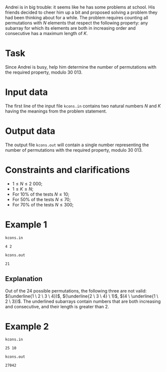 Andrei is in big trouble: it seems like he has some problems at school. His friends decided to cheer him up a bit and proposed solving a problem they had been thinking about for a while. The problem requires counting all permutations with $N$ elements that respect the following property: any subarray for which its elements are both in increasing order and consecutive has a maximum length of $K$.

# Task

Since Andrei is busy, help him determine the number of permutations with the required property, modulo $30 \ 013$.

# Input data

The first line of the input file `kcons.in` contains two natural numbers $N$ and $K$ having the meanings from the problem statement.

# Output data

The output file `kcons.out` will contain a single number representing the number of permutations with the required property, modulo $30 \ 013$.

# Constraints and clarifications

* $1 \leq N \leq 2 \ 000$;
* $1 \leq K \leq N$;
* For $10\%$ of the tests $N \leq 10$;
* For $50\%$ of the tests $N \leq 70$;
* For $70\%$ of the tests $N \leq 300$;

# Example 1

`kcons.in`
```
4 2
```

`kcons.out`
```
21
```

## Explanation

Out of the $24$ possible permutations, the following three are not valid: $(\underline{1 \ 2 \ 3 \ 4})$, $(\underline{2 \ 3 \ 4} \ 1)$, $(4 \ \underline{1 \ 2 \ 3})$. The underlined subarrays contain numbers that are both increasing and consecutive, and their length is greater than $2$.

# Example 2

`kcons.in`
```
25 10
```

`kcons.out`
```
27042
